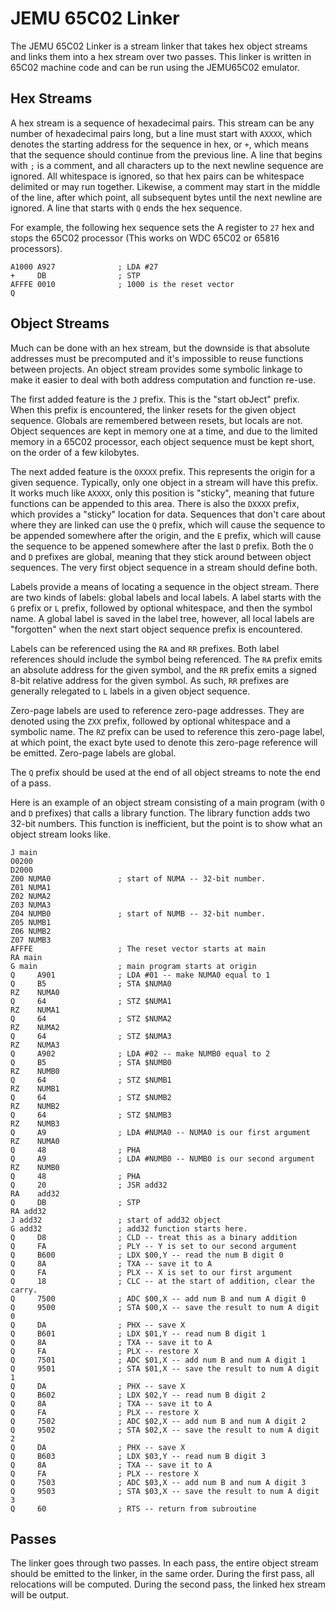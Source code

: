 JEMU 65C02 Linker
=================

The JEMU 65C02 Linker is a stream linker that takes hex object streams and links
them into a hex stream over two passes. This linker is written in 65C02
machine code and can be run using the JEMU65C02 emulator.

Hex Streams
-----------

A hex stream is a sequence of hexadecimal pairs. This stream can be any number
of hexadecimal pairs long, but a line must start with `AXXXX`, which denotes the
starting address for the sequence in hex, or `+`, which means that the sequence
should continue from the previous line. A line that begins with `;` is a
comment, and all characters up to the next newline sequence are ignored. All
whitespace is ignored, so that hex pairs can be whitespace delimited or may run
together. Likewise, a comment may start in the middle of the line, after which
point, all subsequent bytes until the next newline are ignored.  A line that
starts with `Q` ends the hex sequence.

For example, the following hex sequence sets the A register to `27` hex and
stops the 65C02 processor (This works on WDC 65C02 or 65816 processors).

    A1000 A927              ; LDA #27
    +     DB                ; STP
    AFFFE 0010              ; 1000 is the reset vector
    Q

Object Streams
--------------

Much can be done with an hex stream, but the downside is that absolute addresses
must be precomputed and it's impossible to reuse functions between projects. An
object stream provides some symbolic linkage to make it easier to deal with both
address computation and function re-use.

The first added feature is the `J` prefix. This is the "start obJect" prefix.
When this prefix is encountered, the linker resets for the given object
sequence. Globals are remembered between resets, but locals are not. Object
sequences are kept in memory one at a time, and due to the limited memory in a
65C02 processor, each object sequence must be kept short, on the order of a few
kilobytes.

The next added feature is the `OXXXX` prefix. This represents the origin for a
given sequence. Typically, only one object in a stream will have this prefix. It
works much like `AXXXX`, only this position is "sticky", meaning that future
functions can be appended to this area. There is also the `DXXXX` prefix, which
provides a "sticky" location for data. Sequences that don't care about where
they are linked can use the `Q` prefix, which will cause the sequence to be
appended somewhere after the origin, and the `E` prefix, which will cause the
sequence to be appened somewhere after the last `D` prefix. Both the `O` and `D`
prefixes are global, meaning that they stick around between object sequences.
The very first object sequence in a stream should define both.

Labels provide a means of locating a sequence in the object stream. There are
two kinds of labels: global labels and local labels. A label starts with the `G`
prefix or `L` prefix, followed by optional whitespace, and then the symbol name.
A global label is saved in the label tree, however, all local labels are
"forgotten" when the next start object sequence prefix is encountered.

Labels can be referenced using the `RA` and `RR` prefixes. Both label references
should include the symbol being referenced. The `RA` prefix emits an absolute
address for the given symbol, and the `RR` prefix emits a signed 8-bit relative
address for the given symbol. As such, `RR` prefixes are generally relegated to
`L` labels in a given object sequence.

Zero-page labels are used to reference zero-page addresses. They are denoted
using the `ZXX` prefix, followed by optional whitespace and a symbolic name. The
`RZ` prefix can be used to reference this zero-page label, at which point, the
exact byte used to denote this zero-page reference will be emitted. Zero-page
labels are global.

The `Q` prefix should be used at the end of all object streams to note the end
of a pass.

Here is an example of an object stream consisting of a main program (with `O`
and `D` prefixes) that calls a library function. The library function adds two
32-bit numbers. This function is inefficient, but the point is to show what an
object stream looks like.

    J main
    O0200
    D2000
    Z00 NUMA0               ; start of NUMA -- 32-bit number.
    Z01 NUMA1
    Z02 NUMA2
    Z03 NUMA3
    Z04 NUMB0               ; start of NUMB -- 32-bit number.
    Z05 NUMB1
    Z06 NUMB2
    Z07 NUMB3
    AFFFE                   ; The reset vector starts at main
    RA main
    G main                  ; main program starts at origin
    Q     A901              ; LDA #01 -- make NUMA0 equal to 1
    Q     B5                ; STA $NUMA0
    RZ    NUMA0
    Q     64                ; STZ $NUMA1
    RZ    NUMA1
    Q     64                ; STZ $NUMA2
    RZ    NUMA2
    Q     64                ; STZ $NUMA3
    RZ    NUMA3
    Q     A902              ; LDA #02 -- make NUMB0 equal to 2
    Q     B5                ; STA $NUMB0
    RZ    NUMB0
    Q     64                ; STZ $NUMB1
    RZ    NUMB1
    Q     64                ; STZ $NUMB2
    RZ    NUMB2
    Q     64                ; STZ $NUMB3
    RZ    NUMB3
    Q     A9                ; LDA #NUMA0 -- NUMA0 is our first argument
    RZ    NUMA0
    Q     48                ; PHA
    Q     A9                ; LDA #NUMB0 -- NUMB0 is our second argument
    RZ    NUMB0
    Q     48                ; PHA
    Q     20                ; JSR add32
    RA    add32
    Q     DB                ; STP
    RA add32
    J add32                 ; start of add32 object
    G add32                 ; add32 function starts here.
    Q     D8                ; CLD -- treat this as a binary addition
    Q     FA                ; PLY -- Y is set to our second argument
    Q     B600              ; LDX $00,Y -- read the num B digit 0
    Q     8A                ; TXA -- save it to A
    Q     FA                ; PLX -- X is set to our first argument
    Q     18                ; CLC -- at the start of addition, clear the carry.
    Q     7500              ; ADC $00,X -- add num B and num A digit 0
    Q     9500              ; STA $00,X -- save the result to num A digit 0
    Q     DA                ; PHX -- save X
    Q     B601              ; LDX $01,Y -- read num B digit 1
    Q     8A                ; TXA -- save it to A
    Q     FA                ; PLX -- restore X
    Q     7501              ; ADC $01,X -- add num B and num A digit 1
    Q     9501              ; STA $01,X -- save the result to num A digit 1
    Q     DA                ; PHX -- save X
    Q     B602              ; LDX $02,Y -- read num B digit 2
    Q     8A                ; TXA -- save it to A
    Q     FA                ; PLX -- restore X
    Q     7502              ; ADC $02,X -- add num B and num A digit 2
    Q     9502              ; STA $02,X -- save the result to num A digit 2
    Q     DA                ; PHX -- save X
    Q     B603              ; LDX $03,Y -- read num B digit 3
    Q     8A                ; TXA -- save it to A
    Q     FA                ; PLX -- restore X
    Q     7503              ; ADC $03,X -- add num B and num A digit 3
    Q     9503              ; STA $03,X -- save the result to num A digit 3
    Q     60                ; RTS -- return from subroutine

Passes
------

The linker goes through two passes. In each pass, the entire object stream
should be emitted to the linker, in the same order. During the first pass, all
relocations will be computed. During the second pass, the linked hex stream will
be output.

